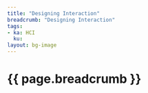 ```yaml
---
title: "Designing Interaction"
breadcrumb: "Designing Interaction"
tags:
- ka: HCI
  ku:
layout: bg-image
---
```

# {{ page.breadcrumb }}
